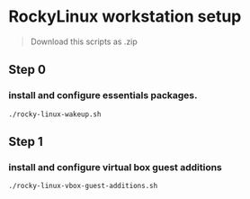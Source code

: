 

# RockyLinux workstation setup

> Download this scripts as .zip

## Step 0
### install and configure essentials packages.
```
./rocky-linux-wakeup.sh
```

## Step 1
### install and configure virtual box guest additions

```
./rocky-linux-vbox-guest-additions.sh
```

